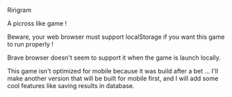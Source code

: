 Ririgram

A picross like game !

Beware, your web browser must support localStorage if you want this game to run properly !

Brave browser doesn't seem to support it when the game is launch locally.

This game isn't optimized for mobile because it was build after a bet ...
I'll make another version that will be built for mobile first, and I will add some cool features like saving results in database.